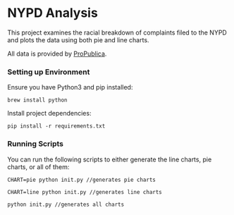 # NYPD Analysis

This project examines the racial breakdown of complaints filed to the NYPD and plots the data using both pie and line charts.

All data is provided by [ProPublica](https://www.propublica.org/datastore/dataset/civilian-complaints-against-new-york-city-police-officers).

### Setting up Environment

Ensure you have Python3 and pip installed:

```
brew install python
```

Install project dependencies:

```
pip install -r requirements.txt
```

### Running Scripts

You can run the following scripts to either generate the line charts, pie charts, or all of them:

```
CHART=pie python init.py //generates pie charts

CHART=line python init.py //generates line charts

python init.py //generates all charts
```